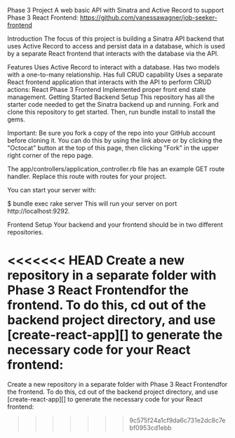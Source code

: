 Phase 3 Project
A web basic API with Sinatra and Active Record to support Phase 3 React Frontend: https://github.com/vanessawagner/job-seeker-frontend

Introduction
The focus of this project is building a Sinatra API backend that uses Active Record to access and persist data in a database, which is used by a separate React frontend that interacts with the database via the API.

Features
Uses Active Record to interact with a database.
Has two models with a one-to-many relationship.
Has full CRUD capability
Uses a separate React frontend application that interacts with the API to perform CRUD actions: React Phase 3 Frontend
Implemented proper front end state management.
Getting Started
Backend Setup
This repository has all the starter code needed to get the Sinatra backend up and running. Fork and clone this repository to get started. Then, run bundle install to install the gems.

Important: Be sure you fork a copy of the repo into your GitHub account before cloning it. You can do this by using the link above or by clicking the "Octocat" button at the top of this page, then clicking "Fork" in the upper right corner of the repo page.

The app/controllers/application_controller.rb file has an example GET route handler. Replace this route with routes for your project.

You can start your server with:

$ bundle exec rake server
This will run your server on port http://localhost:9292.

Frontend Setup
Your backend and your frontend should be in two different repositories.

<<<<<<< HEAD
Create a new repository in a separate folder with Phase 3 React Frontendfor the frontend. To do this, cd out of the backend project directory, and use [create-react-app][] to generate the necessary code for your React frontend:
=======
Create a new repository in a separate folder with Phase 3 React Frontendfor the frontend. To do this, cd out of the backend project directory, and use [create-react-app][] to generate the necessary code for your React frontend:
>>>>>>> 9c575f24a1cf9da6c731e2dc8c7ebf0953cd1ebb
